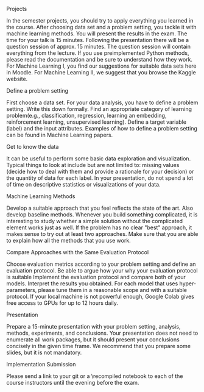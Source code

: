 Projects

In the semester projects, you should try to apply everything you learned in the course. After choosing data set and a problem setting, you tackle it with machine learning methods. You will present the results in the exam. The time for your talk is 15 minutes. Following the presentation there will be a question session of approx. 15 minutes. The question session will contain everything from the lecture. If you use preimplemented Python methods, please read the documentation and be sure to understand how they work. For Machine Learning I, you find our suggestions for suitable data sets here in Moodle. For Machine Learning II, we suggest that you browse the Kaggle website.

Define a problem setting

First choose a data set. For your data analysis, you have to define a problem setting. Write this down formally. Find an appropriate category of learning problem(e.g., classification, regression, learning an embedding, reinforcement learning, unsupervised learning). Define a target variable (label) and the input attributes. Examples of how to define a problem setting can be found in Machine Learning papers.

Get to know the data

It can be useful to perform some basic data exploration and visualization. Typical things to look at include but are not limited to: missing values (decide how to deal with them and provide a rationale for your decision) or the quantity of data for each label. In your presentation, do not spend a lot of time on descriptive statistics or visualizations of your data.

Machine Learning Methods

Develop a suitable approach that you feel reflects the state of the art. Also develop baseline methods. Whenever you build something complicated, it is interesting to study whether a simple solution without the complicated element works just as well. If the problem has no clear "best" approach, it makes sense to try out at least two approaches. Make sure that you are able to explain how all the methods that you use work.

Compare Approaches with the Same Evaluation Protocol

Choose evaluation metrics according to your problem setting and define an evaluation protocol. Be able to argue how your why your evaluation protocol is suitable Implement the evaluation protocol and compare both of your models. Interpret the results you obtained. For each model that uses hyper-parameters, please tune them in a reasonable scope and with a suitable protocol. If your local machine is not powerful enough, Google Colab gives free access to GPUs for up to 12 hours daily.

Presentation

Prepare a 15-minute presentation with your problem setting, analysis, methods, experiments, and conclusions. Your presentation does not need to enumerate all work packages, but it should present your conclusions concisely in the given time frame. We recommend that you prepare some slides, but it is not mandatory.

Implementation Submission

Please send a link to your git or a \recompiled notebook to each of the course instructors until the evening before the exam.